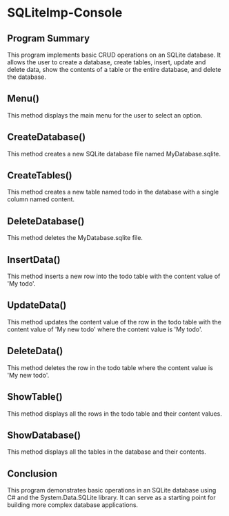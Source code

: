 # SQLiteImp-Console

## Program Summary
This program implements basic CRUD operations on an SQLite database. It allows the user to create a database, create tables, insert, update and delete data, show the contents of a table or the entire database, and delete the database.

## Menu()
This method displays the main menu for the user to select an option.

## CreateDatabase()
This method creates a new SQLite database file named MyDatabase.sqlite.

## CreateTables()
This method creates a new table named todo in the database with a single column named content.

## DeleteDatabase()
This method deletes the MyDatabase.sqlite file.

## InsertData()
This method inserts a new row into the todo table with the content value of 'My todo'.

## UpdateData()
This method updates the content value of the row in the todo table with the content value of 'My new todo' where the content value is 'My todo'.

## DeleteData()
This method deletes the row in the todo table where the content value is 'My new todo'.

## ShowTable()
This method displays all the rows in the todo table and their content values.

## ShowDatabase()
This method displays all the tables in the database and their contents.

## Conclusion
This program demonstrates basic operations in an SQLite database using C# and the System.Data.SQLite library. It can serve as a starting point for building more complex database applications.
